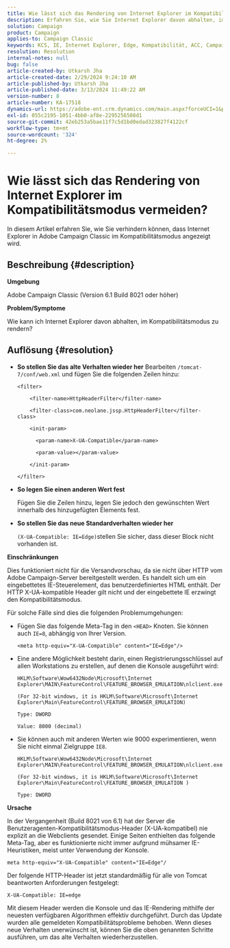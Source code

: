 ```yaml
---
title: Wie lässt sich das Rendering von Internet Explorer im Kompatibilitätsmodus vermeiden?
description: Erfahren Sie, wie Sie Internet Explorer davon abhalten, im Kompatibilitätsmodus in Adobe Campaign Classic gerendert zu werden.
solution: Campaign
product: Campaign
applies-to: Campaign Classic
keywords: KCS, IE, Internet Explorer, Edge, Kompatibilität, ACC, Campaign Classic
resolution: Resolution
internal-notes: null
bug: false
article-created-by: Utkarsh Jha
article-created-date: 2/29/2024 9:24:10 AM
article-published-by: Utkarsh Jha
article-published-date: 3/13/2024 11:49:22 AM
version-number: 8
article-number: KA-17518
dynamics-url: https://adobe-ent.crm.dynamics.com/main.aspx?forceUCI=1&pagetype=entityrecord&etn=knowledgearticle&id=3f94054a-e4d6-ee11-9079-6045bd0067ea
exl-id: 055c2195-1051-4bb0-af8e-2295256508d1
source-git-commit: 42eb253a5bae11f7c5d1bd0edad323827f4122cf
workflow-type: tm+mt
source-wordcount: '324'
ht-degree: 2%

---
```


# Wie lässt sich das Rendering von Internet Explorer im Kompatibilitätsmodus vermeiden?


In diesem Artikel erfahren Sie, wie Sie verhindern können, dass Internet Explorer in Adobe Campaign Classic im Kompatibilitätsmodus angezeigt wird.

## Beschreibung {#description}


<b>Umgebung</b>

Adobe Campaign Classic (Version 6.1 Build 8021 oder höher)

<b>Problem/Symptome</b>

Wie kann ich Internet Explorer davon abhalten, im Kompatibilitätsmodus zu rendern?


## Auflösung {#resolution}


- <b>So stellen Sie das alte Verhalten wieder her</b>
Bearbeiten `/tomcat-7/conf/web.xml` und fügen Sie die folgenden Zeilen hinzu:


  ```
  <filter>
  
      <filter-name>HttpHeaderFilter</filter-name>
  
      <filter-class>com.neolane.jssp.HttpHeaderFilter</filter-
  class>
  
      <init-param>
  
        <param-name>X-UA-Compatible</param-name>
  
        <param-value></param-value>
  
      </init-param>
  
  </filter>
  ```




- <b>So legen Sie einen anderen Wert fest</b>

  Fügen Sie die Zeilen hinzu, legen Sie jedoch den gewünschten Wert innerhalb des hinzugefügten Elements fest.
- <b>So stellen Sie das neue Standardverhalten wieder her</b>

  `(X-UA-Compatible: IE=Edge)`stellen Sie sicher, dass dieser Block nicht vorhanden ist.


<b>Einschränkungen</b>

Dies funktioniert nicht für die Versandvorschau, da sie nicht über HTTP vom Adobe Campaign-Server bereitgestellt werden. Es handelt sich um ein eingebettetes IE-Steuerelement, das benutzerdefiniertes HTML enthält. Der HTTP X-UA-kompatible Header gilt nicht und der eingebettete IE erzwingt den Kompatibilitätsmodus.

Für solche Fälle sind dies die folgenden Problemumgehungen:

- Fügen Sie das folgende Meta-Tag in den `<HEAD>` Knoten. Sie können auch `IE=8`, abhängig von Ihrer Version.


  ```
  <meta http-equiv="X-UA-Compatible" content="IE=Edge"/>
  ```




- Eine andere Möglichkeit besteht darin, einen Registrierungsschlüssel auf allen Workstations zu erstellen, auf denen die Konsole ausgeführt wird:


  ```
  HKLM\Software\Wow6432Node\Microsoft\Internet Explorer\MAIN\FeatureControl\FEATURE_BROWSER_EMULATION\nlclient.exe
  
  (For 32-bit windows, it is HKLM\Software\Microsoft\Internet Explorer\Main\FeatureControl\FEATURE_BROWSER_EMULATION)
  
  Type: DWORD
  
  Value: 8000 (decimal)
  ```




- Sie können auch mit anderen Werten wie 9000 experimentieren, wenn Sie nicht einmal Zielgruppe `IE8`.

  ```
  HKLM\Software\Wow6432Node\Microsoft\Internet Explorer\MAIN\FeatureControl\FEATURE_BROWSER_EMULATION\nlclient.exe
  
  (For 32-bit windows, it is HKLM\Software\Microsoft\Internet Explorer\Main\FeatureControl\FEATURE_BROWSER_EMULATION )
  
  Type: DWORD
  ```


<b>Ursache</b>

In der Vergangenheit (Build 8021 von 6.1) hat der Server die Benutzeragenten-Kompatibilitätsmodus-Header (X-UA-kompatibel) nie explizit an die Webclients gesendet. Einige Seiten enthielten das folgende Meta-Tag, aber es funktionierte nicht immer aufgrund mühsamer IE-Heuristiken, meist unter Verwendung der Konsole.


```
meta http-equiv="X-UA-Compatible" content="IE=Edge"/
```


Der folgende HTTP-Header ist jetzt standardmäßig für alle von Tomcat beantworten Anforderungen festgelegt:


```
X-UA-Compatible: IE=edge
```


Mit diesem Header werden die Konsole und das IE-Rendering mithilfe der neuesten verfügbaren Algorithmen effektiv durchgeführt. Durch das Update wurden alle gemeldeten Kompatibilitätsprobleme behoben. Wenn dieses neue Verhalten unerwünscht ist, können Sie die oben genannten Schritte ausführen, um das alte Verhalten wiederherzustellen.
